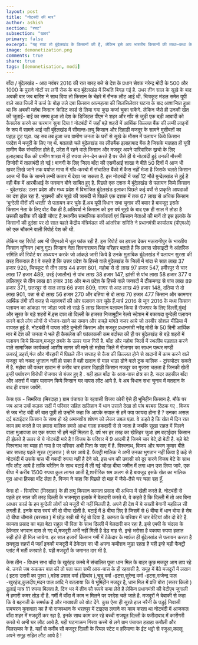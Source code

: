 ```yaml
---
layout: post
title: "नोटबंदी की मार"
author: ashish
section: "रपट"
subsection: "खबर"
primary: false
excerpt: "यह रपट तो बुंदेलखंड के किसानों की है, लेकिन इसे आप भारतीय किसानों की व्यथा—कथा के रूप में देख सकते हैं— सं."
image: demonetization.png
comments: true
share: true
tags: [demonetisation, modi]
---
```


बाँदा / बुंदेलखंड - आठ नवंबर 2016 की रात बारह बजे से देश के प्रधान सेवक नरेन्द्र मोदी के 500 और 1000 के पुराने नोटों पर लगी रोक के बाद बुंदेलखंड में स्थिति बिगड़ गई है. उधर तीन साल के सूखे के बाद अबकी बार जब बारिश ने साथ दिया तो किसान के चेहरे में रौनक लौट आई थी. चित्रकूट मंडल समेत यूपी वाले सात जिलों में कर्ज के बोझ तले दबा किसान आत्महत्या की सिलसिलेवार घटना के बाद आशान्वित हुआ था कि अबकी मर्तबा किसान क्रेडिट कार्ड से लिया गया कुछ कर्जा चुका सकेंगे. लेकिन जैसे ही उनकी खेत की जुताई- बाई का समय हुआ तो देश के डिजिटल पीएम ने शहर और गाँव से जुडी एक बड़ी आबादी को कैसलेस करने का फरमान सुना दिया ! नोटबंदी में जहाँ बड़े शहरों में आर्थिक किल्लत बैंक की लम्बी लाइनों के रूप में सामने आई वही बुंदेलखंड में सीमान्त-लघु किसान और दिहाड़ी मजदूर के सामने मुसीबतों का पहाड़ टूट पड़ा. यह सब तब हुआ जब ग्रामीण जनता के घरों से सूखे के मौसम में पलायन किये किसान परदेश में मजूरी के लिए गए थे. बतलाते चले  बुंदेलखंड का लीडबैंक इलाहाबाद बैंक है जिसके मातहत ही यूपी ग्रामीण बैंक संचालित होते है, प्रदेश में रहने वाले किसान और मजदूर अपने पारिवारिक ख्रचो के लिए इलाहाबाद बैंक की ग्रामीण शाखा में ही रुपया लेन-देन करते है पर जैसे ही ये नोटबंदी हुई उनकी मौसमी तिजोरी में तालाबंदी हो गई ! बानगी के लिए जिला बाँदा की एसबीआई शाखा ने बीते 50 दिनों में आज भी खबर लिखे जाने तक पर्याप्त मात्रा में गाँव-कस्बो में संचालित बैंको में कैस नहीं भेजा है जिसके चलते किसान आज भी बैंक के सामने लम्बी कतार में देखा जा सकता है. इस नोटबंदी में जहाँ 12 मौतें बुन्देलखंड से हुई है वही बैंक में आरबीआई के फरमान बौने साबित हुए है.
पिछले एक दशक में बुंदेलखंड से पलायन किये किसान -
बुंदेलखंड: उत्तर प्रदेश और मध्य प्रदेश में विभाजित बुंदेलखंड इलाका पिछले कई वर्षो से प्राकृति आपदाओं का दंश झेल रहा है. भुखमरी और सूखे की त्रासदी से पिछले एक दशक में तक 67 लाख से अधिक किसान ‘बुन्देली वीरों की धरती’ से पलायन कर चुके हैं.अब यूपी विधान सभा चुनाव की बयार है बावजूद इसके किसान नेता के लिए वोट बैंक ही है.अतिवर्षा ने किसान को इस वर्ष सूखे के बाद एक ही साल में तोडा है उसकी खरीफ की खेती चौपट है.स्थानीय सामाजिक कार्यकर्ता एवं किसान नेताओं की मानें तो इस इलाके के किसानों की दुर्दशा पर दो साल पहले केंद्रीय मंत्रिमंडल की आंतरिक समिति ने प्रधानमंत्री कार्यालय (पीएमओ) को एक चौंकाने वाली रिपोर्ट पेश की थी​.

​लेकिन यह रिपोर्ट अब भी पीएमओ में धूल फांक रही है.
इस रिपोर्ट का हवाला देकर मऊरानीपुर के भारतीय किसान यूनियन (भानु गुट) किसान नेता शिवनारायण सिंह परिहार बताते है कि प्रवास सोसाइटी ने आंतरिक समिति की रिपोर्ट पर अध्ययन करके जो आंकड़े जारी किये है उनके मुताबिक बुंदेलखंड में पलायन सुरसा की तरह विकराल है ! वे कहते है कि उत्तर प्रदेश के हिस्से वाले बुंदेलखंड के जिलों में बांदा से सात लाख 37 हजार 920, चित्रकूट से तीन लाख 44 हजार 801, महोबा से दो लाख 97 हजार 547, हमीरपुर से चार लाख 17 हजार 489, उरई (जालौन) से पांच लाख 38 हजार 147, झांसी से पांच लाख 58 हजार 377 व ललितपुर से तीन लाख 81 हजार 316 और मध्य प्रदेश के हिस्से वाले जनपदों में टीकमगढ़ से पांच लाख 89 हजार 371, छतरपुर से सात लाख 66 हजार 809, सागर से आठ लाख 49 हजार 148, दतिया से दो लाख 901, पन्ना से दो लाख 56 हजार 270 और दतिया से दो लाख 70 हजार 477 किसान और कामगार आर्थिक तंगी की वजह से महानगरों की ओर पलायन कर चुके हैं.मार्च 2016 से जून 2016 के मध्य किसान पलायन का आंकड़ा गर जोड़ा जावे तो साढ़े 5 लाख किसान पलायन किया है रोजगार के लिए दिल्ली,मुंबई और सूरत के बड़े शहरों में.इस दफा तो दिल्ली के हजरत निजामुद्दीन रेलवे स्टेशन में बकायदा बुन्देली पलायन करने वाले लोग लोगों से भोजन-खाने का समान और कपड़े मांगते नजर आये जो तस्वीर सोशल मीडिया में वायरल हुई है.
नोटबंदी में वापस लौटे बुन्देली किसान और मजदूर
प्रधानमंत्री नरेंद्र मोदी के 50 दिनी आर्थिक मार में देश की जनता ने भले ही कैसलेस की फांकाकसी कम बर्दास्त की ही पर बुंदेलखंड से बड़े शहरों में पलायन किये किसान,मजदूर तबके के ऊपर गाज गिरी है. बाँदा और महोबा जिलों में स्थलीय पड़ताल करने वाले सामाजिक कार्यकर्ता आशीष सागर की माने तो  महोबा जिले में रोजगार का साधन पत्थर मण्डी कबरई,डहर्रा,गंज और गौरहारी में पिछले तीन सप्ताह से कैस की किल्लत होने से खदानों में काम करने वाले मजदूर को नकद भुगतान नहीं हो सका है वही खदान से माल भाड़ा ढोने वाले ट्रक मालिक - ट्रांसपोटर सकते में है. महोबा की पत्थर खदान से करीब चार हजार दिहाड़ी किसान मजदूर का गुजारा चलता है जिनकी खेती इन्ही पर्यावरण विरोधी रोजगार से बंजर हुए है . यही हाल बाँदा के आस-पास क्षेत्र का है. सदर तहसील बाँदा और अतर्रा में बाहर पलायन किये किसान घर वापस लौट आये है. वे अब विधान सभा चुनाव में मतदान के बाद ही वापस जायेंगे.

केस एक - सिमरिया (मिरदाहा ) ग्राम पंचायत के रहवासी विजय कोरी ऐसे ही भूमिहीन किसान है. मौके पर जब आज उन्हें कड़क सर्दी में परिवार सहित खलिहान में धान उसाते देखा तो पांव बरबस ठिठक गए . विजय से जब नोट बंदी की बात पूछी तो उन्होंने कहा कि आपके सवाल से हमें क्या फायदा होना है ? उनका असल दर्द बटाईदार किसान के साथ हो रहे अमानवीय शोषण को लेकर उबल पड़ा. वे कहते है कि खेत में दिन रात काम हम करते है पर हमारा मालिक हमसे आधा गाला हकदारी से ले जाता है जबकि सूखा राहत में मिलने वाला मुआवजा का एक रुपया भी हमें नहीं मिलता है. वर्ष भर हर तरह का खेतिहर जुआ हम बटाईदार किसान ही झेलते है ऊपर से ये नोटबंदी मारे है ! विजय के परिवार में 9 आदमी है जिनमे चार बेटे,दो बेटी है. बड़े बेटे विश्वनाथ का  ब्याह हो गया है पर परिवार अभी पिता के साए में है. विश्वनाथ, विजय और श्रवण कुमार बीते चार सप्ताह पहले सूरत (गुजरात ) से घर आये है. फैक्ट्री मालिक ने अभी उनका भुगतान नहीं किया है कहे से नोटबंदी में उसके पास भी नकदी रुपया नहीं है देने को. इस धन की उबासी को दूर करने विजय बेटे के साथ गाँव लौट आये है ताकि घरैतिन के साथ बटाई में ली गई चौदह बीघा जमीन में लगा धान उस लिया जावे. एक बीघा में करीब 1500 रुपया कुल लागत आती है,शारीरिक श्रम अलग से है बावजूद इसके खेत का मालिक पूरा आधा हिस्सा बाँट लेता है. विजय ने कहा कि पिछले दो माह में जैसे-तैसे घर चला रहा हूँ.

केस दो - सिमरिया (मिरदाहा) के ही लघु किसान कामता प्रसाद भी अधिया में खेती करते है. नोटबंदी से पहले हर साल की तरह दिल्ली के भजनपूरा इलाके में बेलदारी करते थे. वे कहते है कि दिल्ली में तो अब बिना आधार कार्ड के हम बुन्देली लोगों को मजूरी भी नहीं मिलती है. अपने ही देश में ये सख्ती बेगानी महफ़िल सी लगती है. इनके पास स्वयं की दो बीघा खेती है. बटाई में 8 बीघा लिए है जिसमें से 6 बीघा में  धान बोया है शेष दो बीघा चौमासे (बरसात ) में छोड़ रखी थी गेहूं बो दिया है. कामता के परिवार में चार बेटियां और दो बेटे है. कामता प्रसाद का बड़ा बेटा राहुल भी पिता के साथ दिल्ली में बेलदारी कर रहा है. इन्हे एमपी के चंदला के ठेकेदार भगवान दास ले गए थे,मजदूरी अभी नहीं मिली है डेढ़ माह से. इन्हे भरोसा है बकाया रुपया हलात सही होते ही मिल जायेगा. हर साल हजारों किसान गर्मी में ठेकेदार के मार्फ़त ही बुंदेलखंड से पलायन करता है तयशुदा शहरों में जहाँ इनकी मजदूरी में ठेकेदार का भी अपना कमीशन जुड़ा रहता है यही इन्हे बड़ी फैक्ट्री प्लांट  में भर्ती करवाते है. यही मजदूरों के जमानत दार भी है.

केस तीन - विधान सभा बाँदा के खुरंहड कस्बे में संचालित पूजा धान मिल  के बाहर कुछ मजदूर आग ताप रहे थे. उनसे जब रूककर बात की तो पता चला सभी आस-पास के ही रहवासी है. समूह में बैठे  मजदूरों में लखन ( इटरा उसरी का पुरवा ),महेश प्रसाद वर्मा (छिबांव ),चुन्नू वर्मा -इटरा,सुरेन्द्र वर्मा -इटरा,राजेन्द्र पाल -खुरहंड,कुलदीप,मदन पाल आदि ने बतलाया कि ये भूमिहीन मजदूर है, धान मिल में प्रति बोरा (सत्तर किलो ) ढुलाई मात्र 11 रुपया मिलता है. दिन भर में तीन सौ रूपये कमा लेते है लेकिन प्रधानमंत्री की पेटीएम जुगाली ने हमारी कमर तोड़ दी है. गर्मी में बाँदा में काम न मिलने पर परदेश चले जाते है. मजदूरों ने बेबाकी से कहा कि वे बहनजी के समर्थक है और मायावती को वोट देंगे. कुछ ऐसा ही सूरते हाल नरैनी के पडुई निवासी रामचरण कुशवाहा का है वो राजस्थान के भरतपुर में टाइल्स लगाने का काम करता था नोटबंदी में आजकल बाँदा शहर में मजदूरी कर रहा है. इनके साथ काम कर रहे बच्ची राजपूत दिल्ली के फरीदाबाद में कारीगरी करते थे अभी घर लौट आये है. यही घटनाक्रम गिरवा कस्बे से लगे ग्राम पंचायत हडाहा कबौली और बिलरह्का के है. यहाँ से करीब सौ मजदूर दिल्ली के रियल स्टेट व हरियाणा के ईट भट्टो से रजुआ,कल्लू अपने समूह सहित लौट आये है !